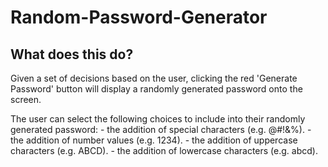 # Random-Password-Generator

## What does this do?
Given a set of decisions based on the user, clicking the red 'Generate Password' button will display a randomly generated password onto the screen. 

The user can select the following choices to include into their randomly generated password:
    - the addition of special characters (e.g. @#!&%).
    - the addition of number values (e.g. 1234).
    - the addition of uppercase characters (e.g. ABCD).
    - the addition of lowercase characters (e.g. abcd).
